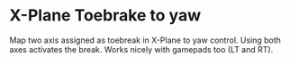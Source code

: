 X-Plane Toebrake to yaw
=======================

Map two axis assigned as toebreak in X-Plane to yaw control. Using both axes activates the break.
Works nicely with gamepads too (LT and RT).
